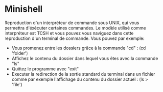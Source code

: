 # Minishell
Reproduction d'un interpréteur de commande sous UNIX, qui vous permettra d'éxécuter certaines commandes.
Le modèle utilisé comme interpréteur est TCSH et vous pouvez vous naviguez dans cette reproduction d'un terminal de commande.
Vous pouvez par exemple:
- Vous promenez entre les dossiers grâce à la commande "cd" : (cd 'folder')
- Affichez le contenu du dossier dans lequel vous êtes avec la commande "ls"
- Quittez le programme avec "exit"
- Executer la redirection de la sortie standard du terminal dans un fichier comme par exemple l'affichage du contenu du dossier actuel : (ls > 'file')
